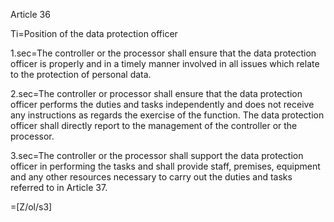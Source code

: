 Article 36

Ti=Position of the data protection officer

1.sec=The controller or the processor shall ensure that the data protection officer is properly and in a timely manner involved in all issues which relate to the protection of personal data.

2.sec=The controller or processor shall ensure that the data protection officer performs the duties and tasks independently and does not receive any instructions as regards the exercise of the function. The data protection officer shall directly report to the management of the controller or the processor.

3.sec=The controller or the processor shall support the data protection officer in performing the tasks and shall provide staff, premises, equipment and any other resources necessary to carry out the duties and tasks referred to in Article 37.

=[Z/ol/s3]
